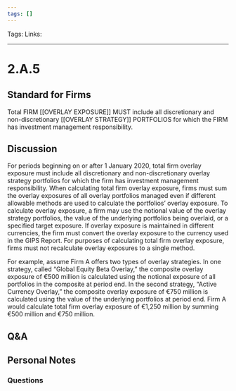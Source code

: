 ```yaml
---
tags: []
---
```

Tags: 
Links: 
___
# 2.A.5
## Standard for Firms
Total FIRM [[OVERLAY EXPOSURE]] MUST include all discretionary and non-discretionary [[OVERLAY STRATEGY]] PORTFOLIOS for which the FIRM has investment management responsibility.
## Discussion
For periods beginning on or after 1 January 2020, total firm overlay exposure must include all discretionary and non-discretionary overlay strategy portfolios for which the firm has investment management responsibility. When calculating total firm overlay exposure, firms must sum the overlay exposures of all overlay portfolios managed even if different allowable methods are used to calculate the portfolios’ overlay exposure. To calculate overlay exposure, a firm may use the notional value of the overlay strategy portfolios, the value of the underlying portfolios being overlaid, or a specified target exposure. If overlay exposure is maintained in different currencies, the firm must convert the overlay exposure to the currency used in the GIPS Report. For purposes of calculating total firm overlay exposure, firms must not recalculate overlay exposures to a single method.

For example, assume Firm A offers two types of overlay strategies. In one strategy, called “Global Equity Beta Overlay,” the composite overlay exposure of €500 million is calculated using the notional exposure of all portfolios in the composite at period end. In the second strategy, “Active Currency Overlay,” the composite overlay exposure of €750 million is calculated using the value of the underlying portfolios at period end. Firm A would calculate total firm overlay exposure of €1,250 million by summing €500 million and €750 million.
## Q&A

## Personal Notes

### Questions